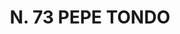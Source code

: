 ---
title: "N. 73 PEPE TONDO"
plant-name: "N. 73"
plant-number: "073"
plant-xml: "/assets/xml/plant073.xml"
plant-img1: "/assets/img/plant073_verso.jpg"
plant-img2: "/assets/img/plant073.jpg"
plant-title: "N. 73 PEPE TONDO"
plant-taxon-link: "http://www.worldfloraonline.org/taxon/wfo-0000405161"
plant-taxon-content: "[Ribes nigrum L.]"
layout: single-xml
---